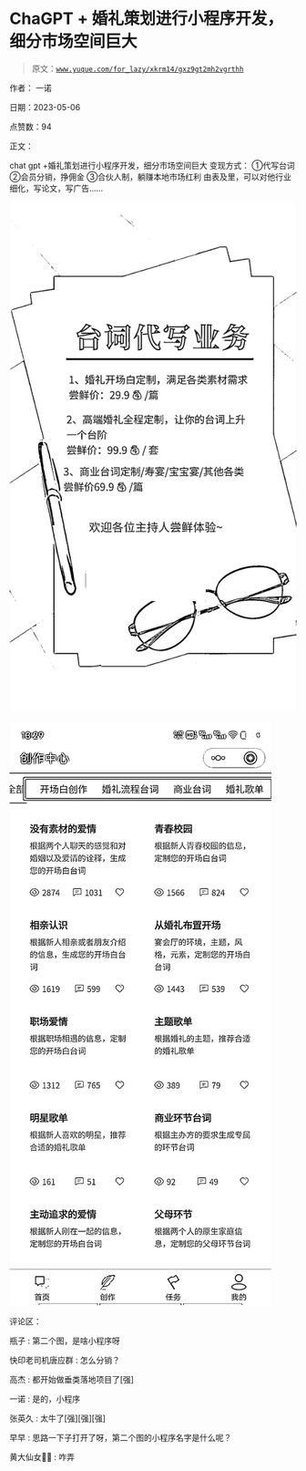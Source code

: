 # ChaGPT + 婚礼策划进行小程序开发，细分市场空间巨大

> 原文：[`www.yuque.com/for_lazy/xkrm14/gxz9gt2mh2vgrthh`](https://www.yuque.com/for_lazy/xkrm14/gxz9gt2mh2vgrthh)

作者： 一诺

日期：2023-05-06

点赞数：94

正文：

chat gpt +婚礼策划进行小程序开发，细分市场空间巨大 变现方式： ①代写台词 ②会员分销，挣佣金 ③合伙人制，躺赚本地市场红利 由表及里，可以对他行业细化，写论文，写广告……

![](img/5aa4a1c6db4b3efa9b7ed2cdb193d11b.png)

![](img/c38d8b7be2ff9b4643a2f25822c68bf5.png)

评论区：

瓶子 : 第二个图，是啥小程序呀

快印老司机唐应群 : 怎么分销？

高杰 : 都开始做垂类落地项目了[强]

一诺 : 是的，小程序

张英久 : 太牛了[强][强][强]

早早 : 思路一下子打开了呀，第二个图的小程序名字是什么呢？

黄大仙女🧚‍♀️ : 咋弄




